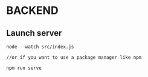 # BACKEND

## Launch server


```JS
node --watch src/index.js

//or if you want to use a package manager like npm

npm run serve
```